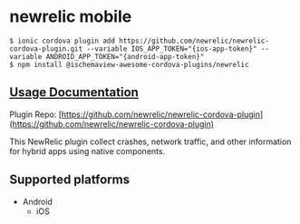 # newrelic mobile

```
$ ionic cordova plugin add https://github.com/newrelic/newrelic-cordova-plugin.git --variable IOS_APP_TOKEN="{ios-app-token}" --variable ANDROID_APP_TOKEN="{android-app-token}"
$ npm install @ischemaview-awesome-cordova-plugins/newrelic
```

## [Usage Documentation](https://danielsogl.gitbook.io/awesome-cordova-plugins/plugins/newrelic/)

Plugin Repo: [https://github.com/newrelic/newrelic-cordova-plugin](https://github.com/newrelic/newrelic-cordova-plugin)

This NewRelic plugin collect crashes, network traffic, and other information for hybrid apps using native components.

## Supported platforms

- Android
  - iOS
  


